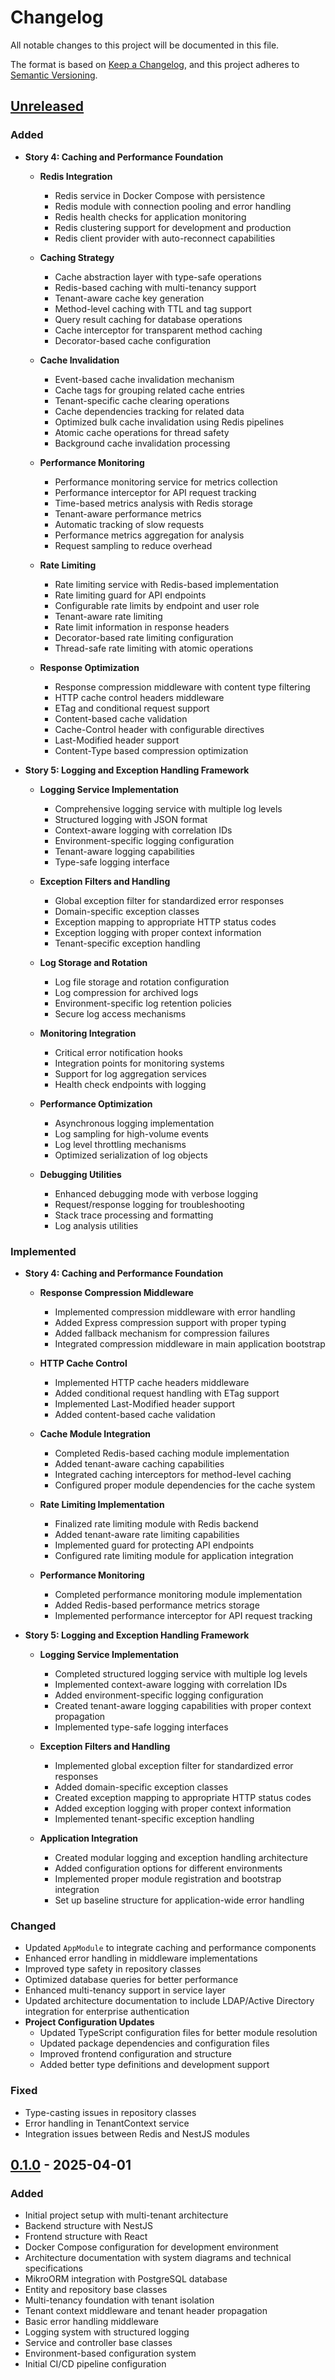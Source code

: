 # Changelog

All notable changes to this project will be documented in this file.

The format is based on [Keep a Changelog](https://keepachangelog.com/en/1.0.0/),
and this project adheres to [Semantic Versioning](https://semver.org/spec/v2.0.0.html).

## [Unreleased]

### Added

- **Story 4: Caching and Performance Foundation**
  - **Redis Integration**
    - Redis service in Docker Compose with persistence
    - Redis module with connection pooling and error handling
    - Redis health checks for application monitoring
    - Redis clustering support for development and production
    - Redis client provider with auto-reconnect capabilities

  - **Caching Strategy**
    - Cache abstraction layer with type-safe operations
    - Redis-based caching with multi-tenancy support
    - Tenant-aware cache key generation
    - Method-level caching with TTL and tag support
    - Query result caching for database operations
    - Cache interceptor for transparent method caching
    - Decorator-based cache configuration

  - **Cache Invalidation**
    - Event-based cache invalidation mechanism
    - Cache tags for grouping related cache entries
    - Tenant-specific cache clearing operations
    - Cache dependencies tracking for related data
    - Optimized bulk cache invalidation using Redis pipelines
    - Atomic cache operations for thread safety
    - Background cache invalidation processing

  - **Performance Monitoring**
    - Performance monitoring service for metrics collection
    - Performance interceptor for API request tracking
    - Time-based metrics analysis with Redis storage
    - Tenant-aware performance metrics
    - Automatic tracking of slow requests
    - Performance metrics aggregation for analysis
    - Request sampling to reduce overhead

  - **Rate Limiting**
    - Rate limiting service with Redis-based implementation
    - Rate limiting guard for API endpoints
    - Configurable rate limits by endpoint and user role
    - Tenant-aware rate limiting
    - Rate limit information in response headers
    - Decorator-based rate limiting configuration
    - Thread-safe rate limiting with atomic operations

  - **Response Optimization**
    - Response compression middleware with content type filtering
    - HTTP cache control headers middleware
    - ETag and conditional request support
    - Content-based cache validation
    - Cache-Control header with configurable directives
    - Last-Modified header support
    - Content-Type based compression optimization

- **Story 5: Logging and Exception Handling Framework**
  - **Logging Service Implementation**
    - Comprehensive logging service with multiple log levels
    - Structured logging with JSON format
    - Context-aware logging with correlation IDs
    - Environment-specific logging configuration
    - Tenant-aware logging capabilities
    - Type-safe logging interface

  - **Exception Filters and Handling**
    - Global exception filter for standardized error responses
    - Domain-specific exception classes
    - Exception mapping to appropriate HTTP status codes
    - Exception logging with proper context information
    - Tenant-specific exception handling

  - **Log Storage and Rotation**
    - Log file storage and rotation configuration
    - Log compression for archived logs
    - Environment-specific log retention policies
    - Secure log access mechanisms

  - **Monitoring Integration**
    - Critical error notification hooks
    - Integration points for monitoring systems
    - Support for log aggregation services
    - Health check endpoints with logging

  - **Performance Optimization**
    - Asynchronous logging implementation
    - Log sampling for high-volume events
    - Log level throttling mechanisms
    - Optimized serialization of log objects

  - **Debugging Utilities**
    - Enhanced debugging mode with verbose logging
    - Request/response logging for troubleshooting
    - Stack trace processing and formatting
    - Log analysis utilities

### Implemented

- **Story 4: Caching and Performance Foundation**
  - **Response Compression Middleware**
    - Implemented compression middleware with error handling
    - Added Express compression support with proper typing
    - Added fallback mechanism for compression failures
    - Integrated compression middleware in main application bootstrap
  
  - **HTTP Cache Control**
    - Implemented HTTP cache headers middleware
    - Added conditional request handling with ETag support
    - Implemented Last-Modified header support
    - Added content-based cache validation

  - **Cache Module Integration**
    - Completed Redis-based caching module implementation
    - Added tenant-aware caching capabilities
    - Integrated caching interceptors for method-level caching
    - Configured proper module dependencies for the cache system

  - **Rate Limiting Implementation**
    - Finalized rate limiting module with Redis backend
    - Added tenant-aware rate limiting capabilities
    - Implemented guard for protecting API endpoints
    - Configured rate limiting module for application integration

  - **Performance Monitoring**
    - Completed performance monitoring module implementation
    - Added Redis-based performance metrics storage
    - Implemented performance interceptor for API request tracking

- **Story 5: Logging and Exception Handling Framework**
  - **Logging Service Implementation**
    - Completed structured logging service with multiple log levels
    - Implemented context-aware logging with correlation IDs
    - Added environment-specific logging configuration
    - Created tenant-aware logging capabilities with proper context propagation
    - Implemented type-safe logging interfaces

  - **Exception Filters and Handling**
    - Implemented global exception filter for standardized error responses
    - Added domain-specific exception classes
    - Created exception mapping to appropriate HTTP status codes
    - Added exception logging with proper context information
    - Implemented tenant-specific exception handling

  - **Application Integration**
    - Created modular logging and exception handling architecture
    - Added configuration options for different environments
    - Implemented proper module registration and bootstrap integration
    - Set up baseline structure for application-wide error handling

### Changed

- Updated `AppModule` to integrate caching and performance components
- Enhanced error handling in middleware implementations
- Improved type safety in repository classes
- Optimized database queries for better performance
- Enhanced multi-tenancy support in service layer
- Updated architecture documentation to include LDAP/Active Directory integration for enterprise authentication
- **Project Configuration Updates**
  - Updated TypeScript configuration files for better module resolution
  - Updated package dependencies and configuration files
  - Improved frontend configuration and structure
  - Added better type definitions and development support

### Fixed

- Type-casting issues in repository classes
- Error handling in TenantContext service
- Integration issues between Redis and NestJS modules

## [0.1.0] - 2025-04-01

### Added

- Initial project setup with multi-tenant architecture
- Backend structure with NestJS
- Frontend structure with React
- Docker Compose configuration for development environment
- Architecture documentation with system diagrams and technical specifications
- MikroORM integration with PostgreSQL database
- Entity and repository base classes
- Multi-tenancy foundation with tenant isolation
- Tenant context middleware and tenant header propagation
- Basic error handling middleware
- Logging system with structured logging
- Service and controller base classes
- Environment-based configuration system
- Initial CI/CD pipeline configuration

[Unreleased]: https://github.com/your-org/acci-nest/compare/v0.1.0...HEAD
[0.1.0]: https://github.com/your-org/acci-nest/releases/tag/v0.1.0
